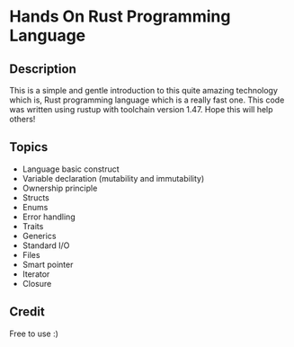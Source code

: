 # Hands On Rust Programming Language

## Description
This is a simple and gentle introduction to this quite amazing technology which is,
 Rust programming language which is a really fast one. This code was written using rustup with toolchain version 1.47. Hope this will help others!

## Topics
* Language basic construct
* Variable declaration (mutability and immutability)
* Ownership principle
* Structs
* Enums
* Error handling
* Traits
* Generics
* Standard I/O
* Files
* Smart pointer
* Iterator
* Closure

## Credit
Free to use :)
